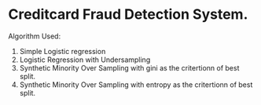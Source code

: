 # Creditcard Fraud Detection System. 

Algorithm Used:

1. Simple Logistic regression
2. Logistic Regression with Undersampling
3. Synthetic Minority Over Sampling with gini as the critertionn of best split. 
4. Synthetic Minority Over Sampling with entropy as the critertionn of best split.
